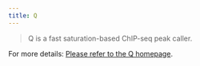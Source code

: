 ```yaml
---
title: Q
---
```



>Q is a fast saturation-based ChIP-seq peak caller.

For more details: [Please refer to the Q homepage](http://charite.github.io/Q/).


